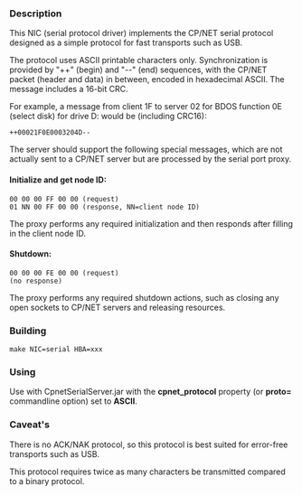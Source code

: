 ### Description

This NIC (serial protocol driver) implements the CP/NET
serial protocol designed as a simple protocol for fast
transports such as USB.

The protocol uses ASCII printable characters only.
Synchronization is provided by "++" (begin) and "--" (end)
sequences, with the CP/NET packet (header and data)
in between, encoded in hexadecimal ASCII. The message includes
a 16-bit CRC.

For example, a message from client 1F to server 02
for BDOS function 0E (select disk) for drive D: would be
(including CRC16):

    ++00021F0E0003204D--

The server should support the following special messages, which
are not actually sent to a CP/NET server but are processed by
the serial port proxy.

#### Initialize and get node ID:

    00 00 00 FF 00 00 (request)
    01 NN 00 FF 00 00 (response, NN=client node ID)

The proxy performs any required initialization and then responds
after filling in the client node ID.

#### Shutdown:

    00 00 00 FE 00 00 (request)
    (no response)

The proxy performs any required shutdown actions, such as closing
any open sockets to CP/NET servers and releasing resources.

### Building

    make NIC=serial HBA=xxx

### Using

Use with CpnetSerialServer.jar with the **cpnet_protocol** property
(or **proto=** commandline option) set to **ASCII**.

### Caveat's

There is no ACK/NAK protocol, so this protocol is
best suited for error-free transports such as USB.

This protocol requires twice as many characters be
transmitted compared to a binary protocol.
